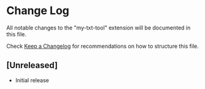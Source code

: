 # Change Log

All notable changes to the "my-txt-tool" extension will be documented in this file.

Check [Keep a Changelog](http://keepachangelog.com/) for recommendations on how to structure this file.

## [Unreleased]

- Initial release



